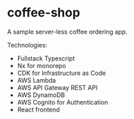 # coffee-shop
A sample server-less coffee ordering app.

Technologies:
* Fullstack Typescript
* Nx for monorepo
* CDK for Infrastructure as Code
* AWS Lambda
* AWS API Gateway REST API
* AWS DynamoDB
* AWS Cognito for Authentication
* React frontend
